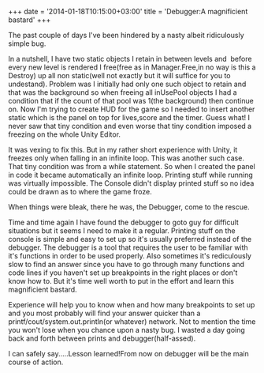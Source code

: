 +++
date = '2014-01-18T10:15:00+03:00'
title = 'Debugger:A magnificient bastard'
+++

The past couple of days I've been hindered by a nasty albeit ridiculously simple bug.

In a nutshell, I have two static objects I retain in between levels and  before every new level is rendered I free(free as in Manager.Free,in no way is this a Destroy) up all non static(well not exactly but it will suffice for you to undestand). Problem was I initially had only one such object to retain and that was the background so when freeing all inUsePool objects I had a condition that if the count of that pool was 1(the background) then continue on. Now I'm trying to create HUD for the game so I needed to insert another static which is the panel on top for lives,score and the timer. Guess what! I never saw that tiny condition and even worse that tiny condition imposed a freezing on the whole Unity Editor.

It was vexing to fix this. But in my rather short experience with Unity, it freezes only when falling in an infinite loop. This was another such case. That tiny condition was from a while statement. So when I created the panel in code it became automatically an infinite loop. Printing stuff while running was virtually impossible. The Console didn't display printed stuff so no idea could be drawn as to where the game froze.

When things were bleak, there he was, the Debugger, come to the rescue.

Time and time again I have found the debugger to goto guy for difficult situations but it seems I need to make it a regular. Printing stuff on the console is simple and easy to set up so it's usually preferred instead of the debugger. The debugger is a tool that requires the user to be familiar with it's functions in order to be used properly. Also sometimes it's rediculously slow to find an answer since you have to go through many functions and code lines if you haven't set up breakpoints in the right places or don't know how to. But it's time well worth to put in the effort and learn this magnificient bastard.

Experience will help you to know when and how many breakpoints to set up and you most probably will find your answer quicker than a printf/cout/system.out.println(or whatever) network. Not to mention the time you won't lose when you chance upon a nasty bug. I wasted a day going back and forth between prints and debugger(half-assed).

I can safely say.....Lesson learned!From now on debugger will be the main course of action.